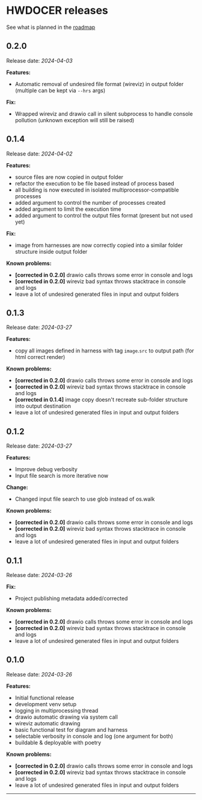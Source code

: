 # HWDOCER releases

See what is planned in the [roadmap][roadmap_file]

## 0.2.0

Release date: _2024-04-03_

**Features:**

- Automatic removal of undesired file format (wireviz) in output folder (multiple can be kept via `--hrs` args)

**Fix:**

- Wrapped wireviz and drawio call in silent subprocess to handle console pollution (unknown exception will still be raised)

## 0.1.4

Release date: _2024-04-02_

**Features:**

- source files are now copied in output folder
- refactor the execution to be file based instead of process based
- all building is now executed in isolated multiprocessor-compatible processes
- added argument to control the number of processes created
- added argument to limit the execution time
- added argument to control the output files format (present but not used yet)

**Fix:**

- image from harnesses are now correctly copied into a similar folder structure inside output folder

**Known problems:**

- **[corrected in 0.2.0]** drawio calls throws some error in console and logs
- **[corrected in 0.2.0]** wireviz bad syntax throws stacktrace in console and logs
- leave a lot of undesired generated files in input and output folders

## 0.1.3

Release date: _2024-03-27_

**Features:**

- copy all images defined in harness with tag `image`.`src` to output path (for html correct render)

**Known problems:**

- **[corrected in 0.2.0]** drawio calls throws some error in console and logs
- **[corrected in 0.2.0]** wireviz bad syntax throws stacktrace in console and logs
- **[corrected in 0.1.4]** image copy doesn't recreate sub-folder structure into output destination
- leave a lot of undesired generated files in input and output folders

## 0.1.2

Release date: _2024-03-27_

**Features:**

- Improve debug verbosity
- Input file search is more iterative now

**Change:**

- Changed input file search to use glob instead of os.walk

**Known problems:**

- **[corrected in 0.2.0]** drawio calls throws some error in console and logs
- **[corrected in 0.2.0]** wireviz bad syntax throws stacktrace in console and logs
- leave a lot of undesired generated files in input and output folders

## 0.1.1

Release date: _2024-03-26_

**Fix:**

- Project publishing metadata added/corrected

**Known problems:**

- **[corrected in 0.2.0]** drawio calls throws some error in console and logs
- **[corrected in 0.2.0]** wireviz bad syntax throws stacktrace in console and logs
- leave a lot of undesired generated files in input and output folders

## 0.1.0

Release date: _2024-03-26_

**Features:**

- Initial functional release
- development venv setup
- logging in multiprocessing thread
- drawio automatic drawing via system call
- wireviz automatic drawing
- basic functional test for diagram and harness
- selectable verbosity in console and log (one argument for both)
- buildable & deployable with poetry

**Known problems:**

- **[corrected in 0.2.0]** drawio calls throws some error in console and logs
- **[corrected in 0.2.0]** wireviz bad syntax throws stacktrace in console and logs
- leave a lot of undesired generated files in input and output folders

---

[roadmap_file]: roadmap.md
